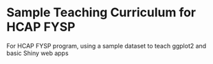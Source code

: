 # Sample Teaching Curriculum for HCAP FYSP
For HCAP FYSP program, using a sample dataset to teach ggplot2 and basic Shiny web apps
